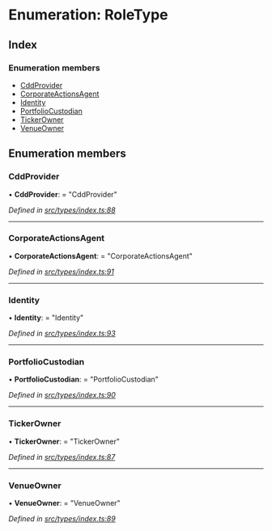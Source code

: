# Enumeration: RoleType

## Index

### Enumeration members

* [CddProvider](roletype.md#cddprovider)
* [CorporateActionsAgent](roletype.md#corporateactionsagent)
* [Identity](roletype.md#identity)
* [PortfolioCustodian](roletype.md#portfoliocustodian)
* [TickerOwner](roletype.md#tickerowner)
* [VenueOwner](roletype.md#venueowner)

## Enumeration members

###  CddProvider

• **CddProvider**: = "CddProvider"

*Defined in [src/types/index.ts:88](https://github.com/PolymathNetwork/polymesh-sdk/blob/da0f7fd7/src/types/index.ts#L88)*

___

###  CorporateActionsAgent

• **CorporateActionsAgent**: = "CorporateActionsAgent"

*Defined in [src/types/index.ts:91](https://github.com/PolymathNetwork/polymesh-sdk/blob/da0f7fd7/src/types/index.ts#L91)*

___

###  Identity

• **Identity**: = "Identity"

*Defined in [src/types/index.ts:93](https://github.com/PolymathNetwork/polymesh-sdk/blob/da0f7fd7/src/types/index.ts#L93)*

___

###  PortfolioCustodian

• **PortfolioCustodian**: = "PortfolioCustodian"

*Defined in [src/types/index.ts:90](https://github.com/PolymathNetwork/polymesh-sdk/blob/da0f7fd7/src/types/index.ts#L90)*

___

###  TickerOwner

• **TickerOwner**: = "TickerOwner"

*Defined in [src/types/index.ts:87](https://github.com/PolymathNetwork/polymesh-sdk/blob/da0f7fd7/src/types/index.ts#L87)*

___

###  VenueOwner

• **VenueOwner**: = "VenueOwner"

*Defined in [src/types/index.ts:89](https://github.com/PolymathNetwork/polymesh-sdk/blob/da0f7fd7/src/types/index.ts#L89)*

